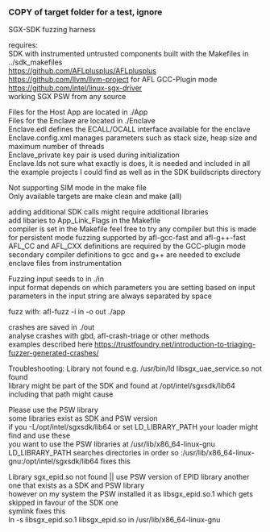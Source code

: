 ### COPY of target folder for a test, ignore 







SGX-SDK fuzzing harness 

requires:  
	SDK with instrumented untrusted components built with the Makefiles in ../sdk_makefiles  
	https://github.com/AFLplusplus/AFLplusplus   
	https://github.com/llvm/llvm-project for AFL GCC-Plugin mode  
	https://github.com/intel/linux-sgx-driver  
	working SGX PSW from any source  

Files for the Host App are located in ./App   
Files for the Enclave are located in ./Enclave   
Enclave.edl defines the ECALL/OCALL interface available for the enclave     
Enclave.config.xml manages parameters such as stack size, heap size and maximum number of threads     
Enclave_private key pair is used during initialization     
Enclave.lds not sure what exactly is does, it is needed and included in all the example projects I could find as well as in the SDK buildscripts directory     


Not supporting SIM mode in the make file     
Only available targets are make clean and make (all)     


adding additional SDK calls might require additional libraries   
add libaries to App_Link_Flags in the Makefile  
compiler is set in the Makefile
feel free to try any compiler but this is made for persistent mode fuzzing supported by afl-gcc-fast and afl-g++-fast 
AFL_CC and AFL_CXX definitions are required by the GCC-plugin mode  
secondary compiler definitions to gcc and g++ are needed to exclude enclave files from instrumentation       


Fuzzing input seeds to in ./in    
input format depends on which parameters you are setting based on input   
parameters in the input string are always separated by space  

fuzz with:
afl-fuzz -i in -o out ./app  

crashes are saved in ./out  
analyse crashes with gbd, afl-crash-triage or other methods  
examples described here https://trustfoundry.net/introduction-to-triaging-fuzzer-generated-crashes/  




Troubleshooting: 
Library not found e.g. /usr/bin/ld libsgx_uae_service.so not found  
	library might be part of the SDK and found at /opt/intel/sgxsdk/lib64 
	including that path might cause

Please use the PSW library  
	some libraries exist as SDK and PSW version   
	if you -L/opt/intel/sgxsdk/lib64  or set LD_LIBRARY_PATH your loader might find and use these   
	you want to use the PSW libraries at /usr/lib/x86_64-linux-gnu   
	LD_LIBRARY_PATH searches directories in order so :/usr/lib/x86_64-linux-gnu:/opt/intel/sgxsdk/lib64 fixes this

Library sgx_epid.so not found || use PSW version of EPID library 
	another one that exists as a SDK and PSW library   
	however on my system the PSW installed it as libsgx_epid.so.1 which gets skipped in favour of the SDK one   
	symlink fixes this   
	ln -s libsgx_epid.so.1 libsgx_epid.so in /usr/lib/x86_64-linux-gnu   
